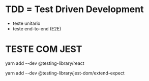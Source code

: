 # TDD = Test Driven Development
- teste unitario
- teste end-to-end (E2E) 


# TESTE COM JEST
yarn add --dev @testing-library/react

yarn add --dev @testing-library/jest-dom/extend-expect
